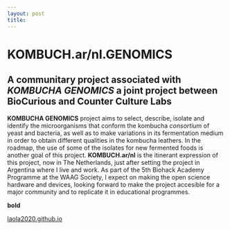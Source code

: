 ```yaml
---
layout: post
title: 
---
```


# KOMBUCH.ar/nl.GENOMICS
## A communitary project associated with *KOMBUCHA GENOMICS* a joint project between **BioCurious and Counter Culture Labs**

**KOMBUCHA GENOMICS** project aims to select, describe, isolate and identify the microorganisms that conform the kombucha *consortium* of yeast and bacteria, as well as to make variations in its fermentation medium in order to obtain different qualities in the kombucha leathers. In the roadmap, the use of some of the isolates for new fermented foods is another goal of this project. 
**KOMBUCH.ar/nl** is the itinerant expression of this project, now in The Netherlands, just after setting the project in Argentina where I live and work. As part of the 5th Biohack Academy Programme at the WAAG Society, I expect on making the open science hardware and devices, looking forward to make the project accesible for a major community and to replicate it in educational programmes.

**bold**

[laola2020.github.io](www.google.com)
